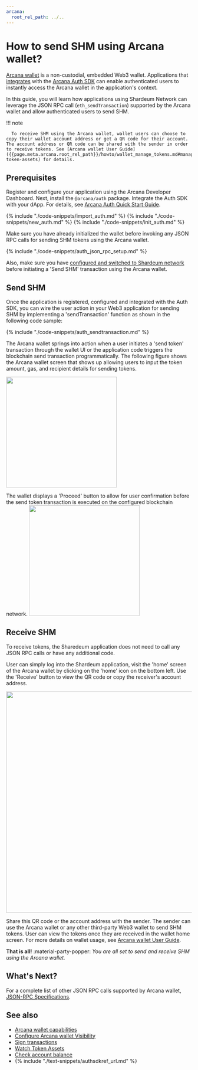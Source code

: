 ```yaml
---
arcana:
  root_rel_path: ../..
---
```


# How to send SHM using Arcana wallet?

[Arcana wallet]({{page.meta.arcana.root_rel_path}}/concepts/anwallet/index.md) is a non-custodial, embedded Web3 wallet. Applications that [integrates]({{page.meta.arcana.root_rel_path}}/howto/integrate_auth/index.md) with the [Arcana Auth SDK]({{page.meta.arcana.root_rel_path}}/concepts/authsdk.md) can enable authenticated users to instantly access the Arcana wallet in the application's context.

In this guide, you will learn how applications using Shardeum Network can leverage the JSON RPC call (`eth_sendTransaction`) supported by the Arcana wallet and allow authenticated users to send SHM.

!!! note

      To receive SHM using the Arcana wallet, wallet users can choose to copy their wallet account address or get a QR code for their account.  The account address or QR code can be shared with the sender in order to receive tokens. See [Arcana wallet User Guide]({{page.meta.arcana.root_rel_path}}/howto/wallet_manage_tokens.md#manage-token-assets) for details.

## Prerequisites

Register and configure your application using the Arcana Developer Dashboard. Next, install the `@arcana/auth` package. Integrate the Auth SDK with your dApp. For details, see [Arcana Auth Quick Start Guide]({{page.meta.arcana.root_rel_path}}/walletsdk/wallet_qs.md).

{% include "./code-snippets/import_auth.md" %}
{% include "./code-snippets/new_auth.md" %}
{% include "./code-snippets/init_auth.md" %}

Make sure you have already initialized the wallet before invoking any JSON RPC calls for sending SHM tokens using the Arcana wallet.

{% include "./code-snippets/auth_json_rpc_setup.md" %}

Also, make sure you have [configured and switched to Shardeum network]({{page.meta.arcana.root_rel_path}}/integrations/shardeum/add_switch_shm.md) before initiating a 'Send SHM' transaction using the Arcana wallet.

## Send SHM

Once the application is registered, configured and integrated with the Auth SDK, you can wire the user action in your Web3 application for sending SHM by implementing a 'sendTransaction' function as shown in the following code sample:

{% include "./code-snippets/auth_sendtransaction.md" %}

The Arcana wallet springs into action when a user initiates a 'send token' transaction through the wallet UI or the application code triggers the blockchain send transaction programmatically. The following figure shows the Arcana wallet screen that shows up allowing users to input the token amount, gas, and recipient details for sending tokens.

<img src="/img/an_wallet_send_inputs.png" width="300"/>

The wallet displays a 'Proceed' button to allow for user confirmation before the send token transaction is executed on the configured blockchain network. <img src="/img/an_wallet_send.png" width="300"/>

## Receive SHM

To receive tokens, the Sharedeum application does not need to call any JSON RPC calls or have any additional code.

User can simply log into the Shardeum application, visit the 'home' screen of the Arcana wallet by clicking on the 'home' icon on the bottom left. Use the 'Receive' button to view the QR code or copy the receiver's account address.  

<img src="/img/an_wallet_receive.png" width="600"/>

Share this QR code or the account address with the sender. The sender can use the Arcana wallet or any other third-party Web3 wallet to send SHM tokens.  User can view the tokens once they are received in the wallet home screen. For more details on wallet usage, see [Arcana wallet User Guide]({{page.meta.arcana.root_rel_path}}/user_guides/wallet_ui/index.md).

**That is all!**  :material-party-popper:
*You are all set to send and receive SHM using the Arcana wallet.*

## What's Next?

For a complete list of other JSON RPC calls supported by Arcana wallet, [JSON-RPC Specifications](https://ethereum.github.io/execution-apis/api-documentation/).

## See also

* [Arcana wallet capabilities]({{page.meta.arcana.root_rel_path}}/concepts/anwallet/index.md)
* [Configure Arcana wallet Visibility]({{page.meta.arcana.root_rel_path}}/howto/arcana_wallet/config_wallet_modes.md)
* [Sign transactions]({{page.meta.arcana.root_rel_path}}/howto/arcana_wallet/wallet_sign.md)
* [Watch Token Assets]({{page.meta.arcana.root_rel_path}}/howto/arcana_wallet/wallet_watchasset.md)
* [Check account balance]({{page.meta.arcana.root_rel_path}}/howto/arcana_wallet/wallet_balance.md)
* {% include "./text-snippets/authsdkref_url.md" %}
